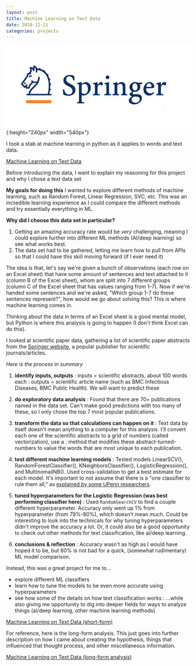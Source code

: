 ```yaml
---
layout: post
title: Machine Learning on Text Data
date: 2018-12-21
categories: projects
---
```

![](/assets/images/springerlogo.jpg){:height="240px" width="540px"}

I took a stab at machine learning in python as it applies to words and text data.

[Machine Learning on Text Data](/assets/files/final_project_for_site_v2_shortform.html)

Before introducing the data, I want to explain my reasoning for this project and why I chose a text data set

**My goals for doing this**
I wanted to explore different methods of machine learning, such as Random Forest, Linear Regression, SVC, etc. This was an incredible learning experience as I could compare the different methods and try essentially everything in ML.  


**Why did I choose this data set in particular?**
  1. Getting an amazing accuracy rate would be *very* challenging, meaning I could explore further into different ML methods (AI/deep learning) so see what works best.
  2. The data set had to be gathered, letting me learn how to pull from APIs so that I could have this skill moving forward (if I ever need it)

The idea is that, let's say we're given a bunch of observations (each row on an Excel sheet) that have some amount of sentences and text attached to it (column B of the Excel sheet), whom are split into 7 different groups (column C of the Excel sheet that has values ranging from 1-7). Now if we're handed some sentences and we're asked, "Which group 1-7 do these sentences represent?", how would we go about solving this? This is where machine learning comes in.

Thinking about the data in terms of an Excel sheet is a good mental model, but Python is where this analysis is going to happen (I don't think Excel can do this).

I looked at scientific paper data, gathering a list of scientific paper abstracts from the [Springer website](https://dev.springernature.com/), a popular publisher for scientific journals/articles.

*Here is the process in summary*
1. __identify inputs, outputs__
: inputs = scientific abstracts, about 100 words each
: outputs = scientific article name (such as BMC Infectious Diseases, BMC Public Health). We will want to predict these
2. __do exploratory data analysis__
: Found that there are 70+ publications named in the data set. Can't make good predictions with too many of these, so I only chose the top 7 most popular publications.
3. __transform the data so that calculations can happen on it__
: Text data by itself doesn't mean anything to a computer for this analysis. I'll convert each one of the scientific abstracts to a grid of numbers (called vectorization), use a : method that modifies these abstract-turned-numbers to value the words that are most unique to each publication.
4. __test different machine learning models__
: Tested models LinearSCV(), RandomForestClassifier(), KNeighborsClassifier(), LogisticRegression(), and MultinomailNB(). Used cross-validation to get a best estimate for each model. It's important to not assume that there is a "one classifier to rule them all," as [explained by some UPenn researchers](https://psb.stanford.edu/psb-online/proceedings/psb18/olson.pdf).
5. __tuned hyperparameters for the Logistic Regression (was best performing classifier here)__
: Used `RandomSearchCV` to find a couple different hyperparameter. Accuracy only went up 1% from hyperparameter (from 79%-80%), which doesn't mean much. Could be interesting to look into the technicals for why tuning hyperparameters didn't improve the accuracy a lot. Or, it could also be a good opportunity to check out other methods for text classification, like ai/deep learning.

6. __conclusions & reflection__
: Accuracy wasn't as high as I would have hoped it to be, but 80% is not bad for a quick, (somewhat rudimentary) ML model comparison.

Instead, this was a great project for me to...
- explore different ML classifiers
- learn how to tune the models to be even more accurate using hyperparameters
- see how some of the details on how text classification works
: ...while also giving me opportunity to dig into deeper fields for ways to analyze things (ai/deep learning, other machine learning methods)



[Machine Learning on Text Data (short-form)](/assets/files/final_project_for_site_v2_shortform.html)




For reference, here is the long-form analysis. This just goes into further description on how I came about creating the hypothesis, things that influenced that thought process, and other miscellaneous information.

[Machine Learning on Text Data (long-form analysis)](/assets/files/final_project_for_site_v2_longform.html)
